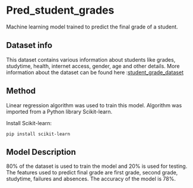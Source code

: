 # Pred_student_grades

Machine learning model trained to predict the final grade of a student.

## Dataset info

This dataset contains various information about students like grades, studytime, health, internet access, gender, age and other details.
More information about the dataset can be found here :[student_grade_dataset](https://archive.ics.uci.edu/ml/datasets/Student+Performance)

## Method

Linear regression algorithm was used to train this model. Algorithm was imported from a Python library Scikit-learn.

Install Scikit-learn:

```
pip install scikit-learn

```

## Model Description

80% of the dataset is used to train the model and 20% is used for testing. The features used to predict final grade are first grade, second grade, studytime, failures and absences. The accuracy of the model is 78%.
